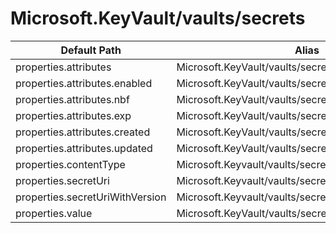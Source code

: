 # Microsoft.KeyVault/vaults/secrets

| Default Path | Alias |
|---|---|
| properties.attributes | Microsoft.KeyVault/vaults/secrets/attributes |
| properties.attributes.enabled | Microsoft.KeyVault/vaults/secrets/attributes.enabled |
| properties.attributes.nbf | Microsoft.KeyVault/vaults/secrets/attributes.nbf |
| properties.attributes.exp | Microsoft.KeyVault/vaults/secrets/attributes.exp |
| properties.attributes.created | Microsoft.KeyVault/vaults/secrets/attributes.created |
| properties.attributes.updated | Microsoft.KeyVault/vaults/secrets/attributes.updated |
| properties.contentType | Microsoft.Keyvault/vaults/secrets/contentType |
| properties.secretUri | Microsoft.Keyvault/vaults/secrets/secretUri |
| properties.secretUriWithVersion | Microsoft.Keyvault/vaults/secrets/secretUriWithVersion |
| properties.value | Microsoft.KeyVault/vaults/secrets/value |

